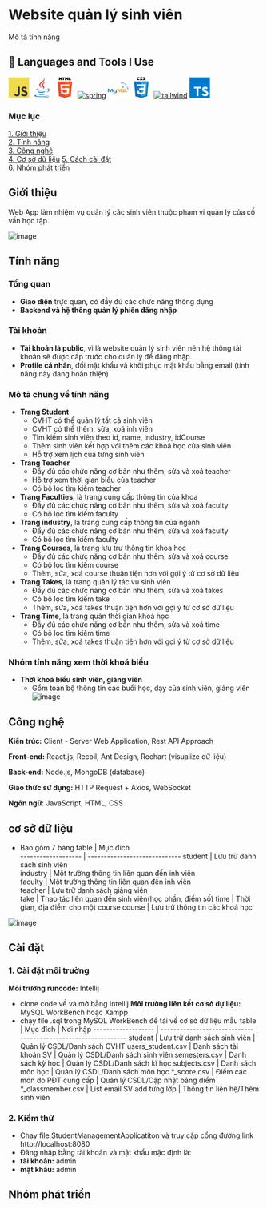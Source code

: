 <h1>Website quản lý sinh viên</h1>
<p>Mô tả tính năng</p>
<h2>🚀 Languages and Tools I Use</h2>
<p><a target="_blank" href="https://raw.githubusercontent.com/devicons/devicon/master/icons/javascript/javascript-original.svg" style="display: inline-block;"><img src="https://raw.githubusercontent.com/devicons/devicon/master/icons/javascript/javascript-original.svg" alt="javascript" width="42" height="42" /></a>
<a target="_blank" href="https://raw.githubusercontent.com/devicons/devicon/master/icons/java/java-original.svg" style="display: inline-block;"><img src="https://raw.githubusercontent.com/devicons/devicon/master/icons/java/java-original.svg" alt="java" width="42" height="42" /></a>
<a target="_blank" href="https://raw.githubusercontent.com/devicons/devicon/master/icons/html5/html5-original-wordmark.svg" style="display: inline-block;"><img src="https://raw.githubusercontent.com/devicons/devicon/master/icons/html5/html5-original-wordmark.svg" alt="html5" width="42" height="42" /></a>
<a target="_blank" href="https://www.vectorlogo.zone/logos/springio/springio-icon.svg" style="display: inline-block;"><img src="https://www.vectorlogo.zone/logos/springio/springio-icon.svg" alt="spring" width="42" height="42" /></a>
<a target="_blank" href="https://raw.githubusercontent.com/devicons/devicon/master/icons/mysql/mysql-original-wordmark.svg" style="display: inline-block;"><img src="https://raw.githubusercontent.com/devicons/devicon/master/icons/mysql/mysql-original-wordmark.svg" alt="mysql" width="42" height="42" /></a>
<a target="_blank" href="https://raw.githubusercontent.com/devicons/devicon/master/icons/css3/css3-original-wordmark.svg" style="display: inline-block;"><img src="https://raw.githubusercontent.com/devicons/devicon/master/icons/css3/css3-original-wordmark.svg" alt="css3" width="42" height="42" /></a>
<a target="_blank" href="https://www.vectorlogo.zone/logos/tailwindcss/tailwindcss-icon.svg" style="display: inline-block;"><img src="https://www.vectorlogo.zone/logos/tailwindcss/tailwindcss-icon.svg" alt="tailwind" width="42" height="42" /></a>
<a target="_blank" href="https://raw.githubusercontent.com/devicons/devicon/master/icons/typescript/typescript-original.svg" style="display: inline-block;"><img src="https://raw.githubusercontent.com/devicons/devicon/master/icons/typescript/typescript-original.svg" alt="typescript" width="42" height="42" /></a></p>

### Mục lục 

[1. Giới thiệu](https://github.com/MinhQuanThach/Student-Management#giới-thiệu)  
[2. Tính năng](https://github.com/MinhQuanThach/Student-Management#tính-năng)  
[3. Công nghệ](https://github.com/MinhQuanThach/Student-Management#công-nghệ)  
[4. Cơ sở dữ liệu](https://github.com/MinhQuanThach/Student-Management#cơ-sở-dữ-liêu)
[5. Cách cài đặt](https://github.com/MinhQuanThach/Student-Management#cài-đặt)  
[6. Nhóm phát triển](https://github.com/MinhQuanThach/Student-Management#nhóm-phát-triển) 

## Giới thiệu

Web App làm nhiệm vụ quản lý các sinh viên thuộc phạm vi quản lý của cố vấn học tập.

![image](https://github.com/user-attachments/assets/ec10f18a-446f-4f61-8f0e-73913175981b)


## Tính năng
### Tổng quan
- **Giao diện** trực quan, có đầy đủ các chức năng thông dụng
- **Backend và hệ thống quản lý phiên đăng nhập** 
### Tài khoản
- **Tài khoản là public**, vì là website quản lý sinh viên nên hệ thông tài khoản sẽ được cấp trước
cho quản lý để đăng nhập.
- **Profile cá nhân**, đổi mật khẩu và khôi phục mật khẩu bằng email (tính năng này đang hoàn thiện)
### Mô tả chung về tính năng
- **Trang Student**
  - CVHT có thể quản lý tất cả sinh viên
  - CVHT có thể thêm, sửa, xoá inh viên
  - Tìm kiếm sinh viên theo id, name, industry, idCourse
  - Thêm sinh viên kết hợp với thêm các khoá học của sinh viên
  - Hỗ trợ xem lịch của từng sinh viên
- **Trang Teacher**
  - Đầy đủ các chức năng cơ bản như thêm, sửa và xoá teacher
  - Hỗ trợ xem thời gian biểu của teacher
  - Có bộ lọc tìm kiếm teacher
- **Trang Faculties**, là trang cung cấp thông tin của khoa
  - Đầy đủ các chức năng cơ bản như thêm, sửa và xoá faculty
  - Có bộ lọc tìm kiếm faculty
- **Trang industry**, là trang cung cấp thông tin của ngành
  - Đầy đủ các chức năng cơ bản như thêm, sửa và xoá faculty
  - Có bộ lọc tìm kiếm faculty
- **Trang Courses**, là trang lưu trư thông tin khoa hoc
  - Đầy đủ các chức năng cơ bản như thêm, sửa và xoá course
  - Có bộ lọc tìm kiếm course
  - Thêm, sửa, xoá course thuận tiện hơn với gợi ý từ cơ sở dữ liệu
- **Trang Takes**, là trang quản lý tác vụ sinh viên
  - Đầy đủ các chức năng cơ bản như thêm, sửa và xoá takes
  - Có bộ lọc tìm kiếm take
  - Thêm, sửa, xoá takes thuận tiện hơn với gợi ý từ cơ sở dữ liệu
- **Trang Time**, là trang quản thời gian khoá học
  - Đầy đủ các chức năng cơ bản như thêm, sửa và xoá time
  - Có bộ lọc tìm kiếm time
  - Thêm, sửa, xoá takes thuận tiện hơn với gợi ý từ cơ sở dữ liệu
### Nhóm tính năng xem thời khoá biểu
- **Thời khoá biểu sinh viên, giảng viên**
  - Gồm toàn bộ thông tin các buổi học, dạy của sinh viên, giảng viên
  ![image](https://github.com/user-attachments/assets/bbb964a5-b401-4058-99e3-8d8ff4c0e6be)


## Công nghệ

**Kiến trúc:** Client - Server Web Application, Rest API Approach

**Front-end:** React.js, Recoil, Ant Design, Rechart (visualize dữ liệu)

**Back-end:** Node.js, MongoDB (database)

**Giao thức sử dụng:** HTTP Request + Axios, WebSocket

**Ngôn ngữ**: JavaScript, HTML, CSS

## cơ sở dữ liệu

- Bao gồm 7 bảng
table               | Mục đích                    
------------------- | ----------------------------- 
student             | Lưu trữ danh sách sinh viên   
industry            | Một trường thông tin liên quan đến inh viên       
faculty             | Một trường thông tin liên quan đến inh viên            
teacher             | Lưu trữ danh sách giảng viên            
take                | Thao tác liên quan đến sinh viên(học phần, điểm số)
time                | Thời gian, địa điểm cho một course
course              | Lưu trữ thông tin các khoá học

![image](https://github.com/user-attachments/assets/0a284c74-e28f-4063-abad-d8decc2d8980)


## Cài đặt

### 1. Cài đặt môi trường

**Môi trường runcode:** Intellij
- clone code về và mở bằng Intellij
**Môi trường liên kết cơ sở dự liệu:** MySQL WorkBench hoặc Xampp
- chạy file .sql trong MySQL WorkBench để tải về cơ sở dữ liệu mẫu
table               | Mục đích                      | Nơi nhập
------------------- | ----------------------------- | ---------------------------------
student             | Lưu trữ danh sách sinh viên   | Quản lý CSDL/Danh sách CVHT
users_student.csv   | Danh sách tài khoản SV        | Quản lý CSDL/Danh sách sinh viên
semesters.csv       | Danh sách kỳ học              | Quản lý CSDL/Danh sách kì học
subjects.csv        | Danh sách môn học             | Quản lý CSDL/Danh sách môn học
*_score.csv         | Điểm các môn do PĐT cung cấp  | Quản lý CSDL/Cập nhật bảng điểm
*_classmember.csv   | List email SV add từng lớp    | Thông tin liên hệ/Thêm sinh viên

### 2. Kiểm thử

- Chạy file StudentManagementApplicatiton và truy cập cổng đường link http://localhost:8080
- Đăng nhập bằng tài khoản và mật khẩu mặc định là:
- **tài khoản:** admin
- **mật khẩu:** admin


## Nhóm phát triển



